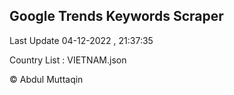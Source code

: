 

## Google Trends Keywords Scraper 
 
Last Update 04-12-2022 , 21:37:35

Country List :
VIETNAM.json



© Abdul Muttaqin 
